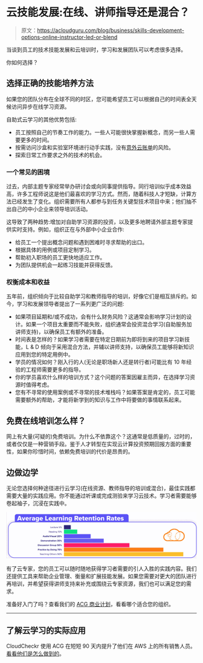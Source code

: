 # 云技能发展:在线、讲师指导还是混合？

> 原文：<https://acloudguru.com/blog/business/skills-development-options-online-instructor-led-or-blend>

当谈到员工的技术技能发展和云培训时，学习和发展团队可以考虑很多选择。

你如何选择？

## 选择正确的技能培养方法

如果您的团队分布在全球不同的时区，您可能希望员工可以根据自己的时间表全天候访问异步在线学习资源。

自助式云学习的其他优势包括:

*   员工按照自己的节奏工作的能力。一些人可能很快掌握新概念，而另一些人需要更多的时间。
*   按需访问沙盒和实验室环境进行动手实践，没有[意外云账单](https://acloudguru.com/blog/business/how-acg-helps-businesses-experiment-more-spend-less-learning-cloud)的风险。
*   探索日常工作要求之外的技术的机会。

### **一个常见的困境**

过去，内部主题专家经常举办研讨会或向同事提供指导。同行培训似乎成本效益高，许多工程师说这是他们最喜欢的学习方式。然而，随着科技人才短缺，计算方法已经发生了变化。组织需要所有人都参与到任务关键型技术项目中来；他们抽不出自己的中小企业来领导培训活动。

这导致了两种趋势:增加对自助学习资源的投资，以及更多地聘请外部主题专家提供实时支持。例如，组织正在与外部中小企业合作:

*   给员工一个提出概念问题和遇到困难时寻求帮助的出口。
*   根据具体的用例或项目定制学习。
*   帮助初入职场的员工更快地适应工作。
*   为团队提供机会一起练习技能并获得反馈。

### **权衡成本和收益**

五年前，组织倾向于比较自助学习和教师指导的培训，好像它们是相互排斥的。如今，学习和发展领导者提出了一系列更广泛的问题:

*   如果项目延期和/或不成功，会有什么财务风险？这通常会影响学习计划的设计。如果一个项目太重要而不能失败，组织通常会投资混合学习(自助服务加讲师支持)，以确保员工有额外的准备。
*   时间表是怎样的？如果学习者需要在特定日期前为即将到来的项目学习新技能，L & D 倾向于采用混合方法，并辅以讲师支持，以确保员工能够将新知识应用到您的特定用例中。
*   学员的情况如何？刚入行的人(无论是职场新人还是转行者)可能比有 10 年经验的工程师需要更多的指导。
*   你的学员喜欢什么样的培训方式？这个问题的答案因雇主而异，在选择学习资源时值得考虑。
*   您有不寻常的使用案例或不寻常的技术堆栈吗？如果答案是肯定的，员工可能需要额外的帮助，才能将新学到的知识与工作中将要做的事情联系起来。

## 免费在线培训怎么样？

网上有大量(可疑的)免费培训。为什么不依靠这个？这通常是低质量的，过时的，或者仅仅是一种营销手段。鉴于人才转型在实现云计算投资预期回报方面的重要性，如果你珍惜时间，依赖免费培训的代价是昂贵的。

## **边做边学**

无论您选择何种途径进行云学习(在线资源、教师指导的培训或混合)，最佳实践都需要大量的实践应用。你不能通过听课或完成测验来学习云技术。学习者需要能够卷起袖子，沉浸在实践中。

![](img/d53b1e4d57a9c902e0f4bfa8423d1bb7.png)

有了云专家，您的员工可以随时随地获得学习者需要的引人入胜的实践内容。我们还提供工具来帮助企业管理、衡量和扩展技能发展。如果您需要对更大的团队进行再培训，并希望获得讲师支持来补充或围绕云专家资源，我们也可以满足您的需求。

准备好入门了吗？查看我们的 [ACG 商业计划](https://acloudguru.com/pricing)，看看哪个适合您的组织。

* * *

## 了解云学习的实际应用

CloudCheckr 使用 ACG 在短短 90 天内提升了他们在 AWS 上的所有销售人员。[看看他们是怎么做到的](https://go.acloudguru.com/cloudcheckr-case-study)。